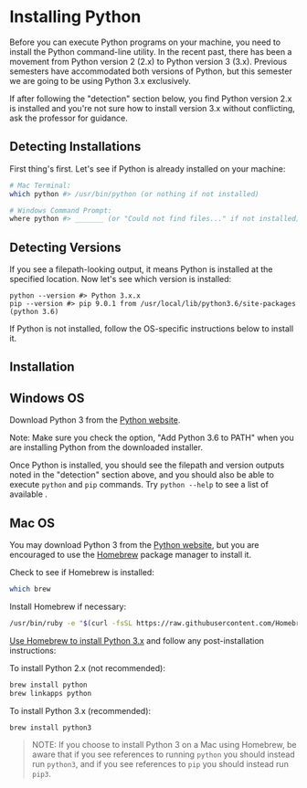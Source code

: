 # Installing Python

Before you can execute Python programs on your machine, you need to install the Python command-line utility. In the recent past, there has been a movement from Python version 2 (2.x) to Python version 3 (3.x). Previous semesters have accommodated both versions of Python, but this semester we are going to be using Python 3.x exclusively.

If after following the "detection" section below, you find Python version 2.x is installed and you're not sure how to install version 3.x without conflicting, ask the professor for guidance.

## Detecting Installations

First thing's first. Let's see if Python is already installed on your machine:

```` sh
# Mac Terminal:
which python #> /usr/bin/python (or nothing if not installed)

# Windows Command Prompt:
where python #> _______ (or "Could not find files..." if not installed)
````

## Detecting Versions

If you see a filepath-looking output, it means Python is installed at the specified location. Now let's see which version is installed:

```shell
python --version #> Python 3.x.x
pip --version #> pip 9.0.1 from /usr/local/lib/python3.6/site-packages (python 3.6)
```

If Python is not installed, follow the OS-specific instructions below to install it.

## Installation

## Windows OS

Download Python 3 from the [Python website](https://www.python.org/downloads/).

Note: Make sure you check the option, "Add Python 3.6 to PATH" when you are installing Python from the downloaded installer.

Once Python is installed, you should see the filepath and version outputs noted in the "detection" section above, and you should also be able to execute `python` and `pip` commands. Try `python --help` to see a list of available .












## Mac OS

You may download Python 3 from the [Python website](https://www.python.org/downloads/), but you are encouraged to use the [Homebrew](https://brew.sh/) package manager to install it.

Check to see if Homebrew is installed:

```` sh
which brew
````

Install Homebrew if necessary:

```` sh
/usr/bin/ruby -e "$(curl -fsSL https://raw.githubusercontent.com/Homebrew/install/master/install)"
````

[Use Homebrew to install Python 3.x](http://docs.brew.sh/Homebrew-and-Python.html) and follow any post-installation instructions:

To install Python 2.x (not recommended):

```` sh
brew install python
brew linkapps python
````

To install Python 3.x (recommended):

```` sh
brew install python3
````

> NOTE: If you choose to install Python 3 on a Mac using Homebrew, be aware that if you see references to running `python` you should instead run `python3`, and if you see references to `pip` you should instead run `pip3`.
